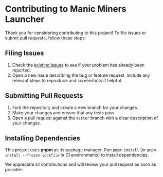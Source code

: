 # Contributing to Manic Miners Launcher

Thank you for considering contributing to this project! To file issues or submit pull requests, follow these steps:

## Filing Issues

1. Check the [existing issues](https://github.com/Wal33D/manic-miners-launcher/issues) to see if your problem has already been reported.
2. Open a new issue describing the bug or feature request. Include any relevant steps to reproduce and screenshots if helpful.

## Submitting Pull Requests

1. Fork the repository and create a new branch for your changes.
2. Make your changes and ensure that any tests pass.
3. Open a pull request against the `master` branch with a clear description of your changes.

## Installing Dependencies

This project uses **pnpm** as its package manager. Run `pnpm install` (or `pnpm install --frozen-lockfile` in CI environments) to install dependencies.

We appreciate all contributions and will review your pull request as soon as possible.
